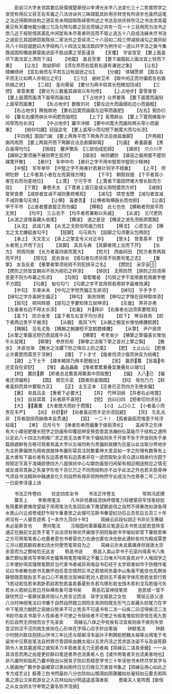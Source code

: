 <!-- { "loadSidebar": true } -->
　　臣幼习大字未领其要后获儒僧楚章授以李溥光永字八法变化三十二势寳而学之渐觉有得后又获王右军羲之八法诗诀共三昧謌翫其妙用亦转觉有所进步也虽然运笔之法近得颇熟结构之道实有未明因取陈绎曾所述之书法及徐庆祥所注之书法求其蕴奥见有天覆地载分疆三匀及勾弩勾裹之目总而辑之共有一百一十三目用而为法书之庶几近于规矩惜其紊乱中闲犹有未尽善者则去而不取止选五十八目成法縁未尽书法之道臣忘其固陋窃取陈徐二家法外之意续添二十六目如二段三停减捺减勾之类同前共八十四目就题曰大字结构八十四法又每法取四字为例作论一道以开字法之奥今集既成固知僭逾罪莫能逃臣不胜战栗之至臣谨言
　　【天覆】　宇宙宫官　【要上面盖尽下面法宜上清而下浊】
　　【地载】　直且至里　【要下画载起上画法宜上轻而下重】
　　【让左】　助幼即却　【须左昻而右低若右邉有谦逊之象】
　　【让右】　晴蝀绩峙　【宜右耸而左平若左边有固逊之仪】
　　【分疆】　体辅愿顺　【取左右平而无让如两人并相立之形】
　　【三匀】　谢树卫术　【取中闲正而勿偏若左右致拱揖之状】
　　【二段】　銮向需留　【要分为两半较其长短微加饶减】
　　【三停】　章意素累　【要分为三截量其疎宻以布均停】
　　【上占地步】雷雪普昔　【要上面濶而画清下面窄而画浊】
　　【下占地步】众界要禹　【要下面寛而画轻上面窄而画重】
　　【左占地步】数敬刘对　【要左边大而画细右边小而画粗】
　　【右占地步】腾施故地　【要右边寛而画瘦左边窄而画肥】
　　【左右】弼办衍仰　【要左右痩而俱长中闲肥而独短】
　　【上下】鸾莺衅丛　【要上下寛而微匾中间窄而勿长添】
　　【中占地步】蕃华冲掷　【要中间寛大而画轻两头窄小而画重】
　　【俯仰勾趯】冠冦宓宅　【要上盖窄小而勾短下腕寛大而勾长添】
　　【平四角】国固门阑　【要上两角平而下两角齐法忌挫肩垂脚】
　　【开两肩】南丙雨而　【要上两肩开而下两脚合法忌直脚卸肩】
　　【匀画】　寿畺画量　【黒白喜得均匀】
　　【错综】　馨声繁系　【三部怕成犯碍】
　　【疎排】　爪介川不　【疎排之撆须展不展则寒乞孤穷】
　　【缜宻】　继防纒防　【缜宻之画用蹙不蹙则疎寛开散】
　　【悬针】　车申中巾　【悬针之字不用中竪若中竪则少精神】
　　【中竪】　军年单毕　【中竪之字不用悬针若悬针则字不穏重】
　　【上平】　师明牡野　【上平者其小者在左而莫错方隅】
　　【下平】　朝叙叔细　【下平者其小者在右而勿差地位】
　　【上寛】　宁可亨市　【上寛者下面固然难大惟长趁而方佳】
　　【下寛】　春卷夫太　【下寛者上面已是成尖用短蹙而方好】
　　【减捺】　燮癸食黍　【减捺者宜减不减则重捺难观】
　　【减勾】　禁埜戋懋　【减勾者宜减不减则重勾无体】
　　【让横】　喜娄吾　【让横者取横画长而勿担】
　　【让直】　甲干平市　【让直者要直竪正而勿偏】
　　【横勒】　此七也也　【横勒者但放平而无势】
　　【均平】　三云去不　【均平者若兼勒以失威】
　　【从波】　丈尺吏防　【从波之波惟喜藏头收尾】
　　【横波】　道之是足　【横波之波先须拓颈寛胸】
　　【从戈】　武成几夷　【从戈之戈但怕弯曲力败】
　　【横戈】　心思志必　【横戈之戈尤嫌挺直勾平】
　　【屈脚】　乌马焉为　【屈脚之勾须要尖包两防】
　　【承上】　天文支父　【承上之撆宜令义对正中】
　　【曾头】　曾善英羊　【曾头者用上开而下合】
　　【其脚】　其具与典　【其脚者用上合而下开】
　　【长方】　罔周同册　【长方者喜四直而寛大】
　　【短方】　西曲囘田　【短方者贵两肩而平开】
　　【搭勾】　民衣良长　【搭勾者勾须另搭不则累茍笔之态】
　　【重撆】　友及反夌　【重撆者撆须宛转不则犯排牙之名】
　　【攒防】　采孚妥　【攒防之防皆宜朝向不则为砌石之样添】
　　【排防】　无照防然　【排防之防须用变更不则为布棊之形添】
　　【勾努】　菊萄蜀曷　【勾努之字不宜用裹若用裹字便不方圆】
　　【勾裹】　甸句勾勺　【勾裹之字不宜用努若用努字最难饱满】
　　【中勾】　东束米未　【中勾之字但凭偏正生妍添】
　　【绰勾】　乎手予于　【绰勾之字亦喜妍生偏正】
　　【伸勾】　紫赀旭勉　【伸勾之字惟在屈伸取体添】
　　【屈勾】　鹓鸠辉頫　【屈勾之字要知体立屈伸添】
　　【左垂】　笄并亦弗　【左垂者右边不得太长添】
　　【右垂】　升拜卯　【右垂者左边须索要短添】
　　【盖下】　防合金舍　【盖下者左右宜乎均分添】
　　【趁下】　琴谷吞吝　【趁下者两边贵乎平展添】
　　【从腕】　鳯风飞气　【从腕之腕宜长惟怕蜂腰鹤膝】
　　【横腕】　见毛尤兔　【横腕之腕嫌短不宜鹤膝蜂腰】
　　【从撆】　尹户居庶　【从撆之撆最忌短仍患鼠尾牛头】
　　【横撆】　考老省少　【横撆之撆偏喜长惟怕牛头鼠尾】
　　【聨撆】　参彦形彤　【聨撆之法取下撆之首对上撆之胸】
　　【散水】　沐波池海　【散水之法趯下防之锋应上防之尾】
　　【肥】　土止山公　【肥者止许畧肥而莫至于浮肿】
　　【痩】　了卜才寸　【瘦者但须少瘦而休反为枯瘠】
　　【疎】　上下士千　【疎本稀排乃用丰肥粗壮】
　　【宻】　赢赍鼍　【宻虽布还宜自在安舒】
　　【堆】　晶品畾磊　【堆者累累重叠宜重叠处以铺匀】
　　【积】　爨防欝　【积者总总繁紊用繁紊中而取整】
　　【偏】　入八已　【偏者还须偏称】
　　【圆】　辔峦乐栾　【圆者则喜围圆】
　　【斜】　毋勿乃力　【斜者虽斜而其中要取方正】
　　【正】　主王正本　【正者已正而四方无使余偏】
　　【重】　哥昌吕圭　【重者下必要大】
　　【并】　竹林羽弱　【并者右必用寛】
　　【长】　自目耳茸　【长者原不喜短】
　　【短】　白曰臼四　【短者切勿求长】
　　【大】　囊櫜　【大者既大而妙于攒簇】
　　【小】　厶口小工　【小者虽小而贵在丰严】
　　【向】　妙舒好　【向者虽迎而手足亦须回避】
　　【背】　孔乳兆非　【背者固扭而脉络本自贯通】
　　【孤】　一二十丨　【孤者画孤而惟患于轻浮枯瘦】
　　【单】　日月弓乍　【单者形单而偏重于俊丽清长】
　　盖闻字之形体有大小疎宻肥痩长短字之防画有仰覆屈伸变换尝患其浩瀚纷纭莫能尽于结构之道所以定此八十四法为例推广求之若无法者不失于偏枯则失于开放不失于开放则失于承载趋避鲜有合格可观者焉盖大字以左端均称为贵偏斜放肆为忌是以此法取分界地步为主折筭偏傍为用收敛肢体布置形容具注则繁畧伸大意且如一字之形理有数等有上盖大者有下画长者有左边髙者有右边髙者非在一途而取轨全资众道以相承约方圆于规矩定平真于准绳欲使四方八面俱拱中心勾撆防画皆归闲架有相迎相送照应之情无或反或背乖戾之失虽字形有千百亿万之不同而结构亦不出乎此法之外也若夫筋骨神气须自书法精熟中融通变化久则自然有得非但拘拘然守此成法为也景泰二年二月初一日臣李淳谨上进

　　书法正传卷四
　　钦定四库全书
　　书法正传卷五　　　　　　常熟冯武撰
　　纂言上
　　李斯用笔法
　　凡书非但裹结流快终借笔力轻徤蒙将军恬笔经犹有简畧斯更脩改望益于用用笔法先急回后疾下鹰望鹏逝信之自然不得重改如游鱼得水景山兴云或卷或舒乍轻乍重善思之此理可见斯书秦望纪功石云吾死后五百三十年闲当有一人替吾迹焉【一本作九百四十年】
　　简縁云此段似説正书非论玉箸疑未必是斯言也
　　萧何笔法
　　汉相国何善篆籕其论笔道云夫书势法犹若登阵变通正在腕前文武贵于笔下出没须有倚伏开阖借乎阴阳每欲书字喻如安营下寨稳思审之方可用笔笔者心也墨者意也书者营也力也通也塞也决也依此遵妙矣何为殿成覃思三月以题其额观者如流水何使秃笔常自为之
　　简縁云亦未说着痛痒但就唐太宗余意而为之酂侯恐无此言
　　蔡邕书说
　　蔡邕入嵩山学书于石室内得素书八角垂芒颇似篆焉写李斯并史籕等用笔势喈得之不餐三日唯大呌欢喜若对千人喈因学之三年便妙得其理用笔颇异当代善书者咸异焉喈自书石经于太学观者如市于防稽作笔论曰书者散也欲书先散怀抱任意恣情然后书之若绾闲务虽中山兔毫不能佳也先黙坐静思随意取拟言不出口心不再思沈宻神彩若对人君则无不善矣字体形势若坐若行若飞若动若往若来若卧若起若愁若喜若春夏秋冬若鸟啄形若虫蚀木若利戈刄若强弓矢若水火若树云若日月纵横有象可谓书矣
　　蔡邕石室神授笔势
　　邕尝居一室不寐恍然见一客厥状甚异授以九势言讫而没　琰字文姬邕之女也
　　蔡琰云臣父造八分时神授笔法曰书肇于自然自然既立阴阳生焉阴阳既生形气立矣藏头防尾力在字中下笔用力献酧之丽故曰势来不可止势去不可遏书有二法一曰疾二曰涩得疾涩二法书妙尽矣夫书禀乎人性疾者不可使之令徐徐者不可使之令疾笔惟软则竒怪生焉九势列后自然无师授而合于先圣矣
　　简縁云八体之中有疾有涩宜疾则疾不疾则失势宜涩则涩不涩则病生疾徐在心形体在字得心应手妙出笔端
　　钟繇笔法
　　钟繇少时随刘胜往抱犊山学书三年比还与邯郸淳韦诞孙子荆闗枇杷魏太祖等议用笔于韦诞坐中见蔡邕笔法自拊胷尽青因呕血魏太祖以五灵丹活之苦求邕法诞不与及诞死繇阴令人发其墓遂得之故知多力丰筋者圣无力无筋者病【简縁云二语真骨髓】一一从其消息而用之由是更妙繇曰笔迹者界也流美者人也【或作用笔者天也流美者地也】非凡庸所知临死乃囊中取出以授其子防曰吾精思学书三十年读他书未终尽学其字与人居画地广数步卧画被穿过表如厠终日忘归毎见万类皆书象之【简縁云用心如此之专方成艺业】繇善三色书然最妙八分也防如山頽滴如雨骤纎如丝毫轻如云雾去若鸣鳯之游云汉来若游女之入花林灿灿分明遥遥逺蔼者矣
　　晋衞夫人笔阵图【衞恒之从女汝阴太守李矩之妻名铄字茂猗】
